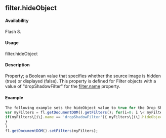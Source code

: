 ## filter.hideObject

#### Availability

Flash 8.

#### Usage

filter.hideObject

#### Description

Property; a Boolean value that specifies whether the source image is hidden (true) or displayed (false). This property is defined for Filter objects with a value of "dropShadowFilter" for the [filter.name](#!AdobeDocs/developers-animatesdk-docs/test/Filter_object/filter13.md) property.

#### Example

```javascript
The following example sets the hideObject value to true for the Drop Shadow filters on the selected object(s):
var myFilters = fl.getDocumentDOM().getFilters(); for(i=0; i \< myFilters.length; i++){
if(myFilters\[i\].name == 'dropShadowFilter'){ myFilters\[i\].hideObject = true;
}
}
fl.getDocumentDOM().setFilters(myFilters);

```